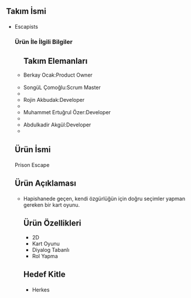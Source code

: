 ### 

<!--
**Akademitakim/Akademitakim** is a ✨ _special_ ✨ repository because its `README.md` (this file) appears on your GitHub profile.

Here are some ideas to get you started:

- 🔭 I’m currently working on ...
- 🌱 I’m currently learning ...
- 👯 I’m looking to collaborate on ...
- 🤔 I’m looking for help with ...
- 💬 Ask me about ...
- 📫 How to reach me: ...
- 😄 Pronouns: ...
- ⚡ Fun fact: ...
-->


<h2><p>Takım İsmi</h2></p>
<ul>
  <li>Escapists</li>

<h3><p>Ürün İle İlgili Bilgiler</h3></p>
<ul>
<h2>Takım Elemanları</h2>
<li>Berkay Ocak:Product Owner</li>
<br><li>SongüL Çomoğlu:Scrum Master</br><li>
<br><li>Rojin Akbudak:Developer</br><li>
<br><li>Muhammet Ertuğrul Özer:Developer</br><li>
<br><li>Abdulkadir Akgül:Developer</br><li>
</ul>

<h2><p>Ürün İsmi</h2></p>
Prison Escape

<h2><p>Ürün Açıklaması</h2></p>
<ul>
  <li>Hapishanede geçen, kendi özgürlüğün için doğru seçimler yapman gereken bir kart oyunu.</li>

<h2></p>Ürün Özellikleri</h2></p>
<ul>
<li>2D</li>
<li>Kart Oyunu</li>
<li>Diyalog Tabanlı</li>
<li>Rol Yapma</li>
</ul>

<h2><p>Hedef Kitle</h2></p>
<ul>
 <li>Herkes</li>
  </ul>


